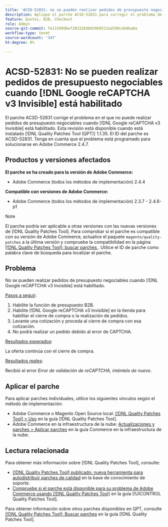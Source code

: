 ```yaml
---
title: 'ACSD-52831: no se pueden realizar pedidos de presupuesto negociables cuando  [!DNL Google reCAPTCHA v3 Invisible] está habilitado'
description: Aplique el parche ACSD-52831 para corregir el problema de Adobe Commerce en el que no puede realizar pedidos de presupuesto negociables cuando  [!DNL Google reCAPTCHA v3 Invisible]  está habilitado.
feature: Quotes, B2B, Checkout
role: Admin
source-git-commit: fe11599dbef283326db029b0312ad290cde0ba0a
workflow-type: tm+mt
source-wordcount: '347'
ht-degree: 0%

---
```


# ACSD-52831: No se pueden realizar pedidos de presupuesto negociables cuando [!DNL Google reCAPTCHA v3 Invisible] está habilitado

El parche ACSD-52831 corrige el problema en el que no puede realizar pedidos de presupuesto negociables cuando [!DNL Google reCAPTCHA v3 Invisible] está habilitado. Esta revisión está disponible cuando está instalado [!DNL Quality Patches Tool (QPT)] 1.1.35. El ID del parche es ACSD-52831. Tenga en cuenta que el problema está programado para solucionarse en Adobe Commerce 2.4.7.

## Productos y versiones afectados

**El parche se ha creado para la versión de Adobe Commerce:**

* Adobe Commerce (todos los métodos de implementación) 2.4.4

**Compatible con versiones de Adobe Commerce:**

* Adobe Commerce (todos los métodos de implementación) 2.3.7 - 2.4.6-p1

>[!NOTE]
>
>El parche podría ser aplicable a otras versiones con las nuevas versiones de [!DNL Quality Patches Tool]. Para comprobar si el parche es compatible con su versión de Adobe Commerce, actualice el paquete `magento/quality-patches` a la última versión y compruebe la compatibilidad en la página [[!DNL Quality Patches Tool]: buscar parches ](https://experienceleague.adobe.com/tools/commerce-quality-patches/index.html). Utilice el ID de parche como palabra clave de búsqueda para localizar el parche.

## Problema

No se pueden realizar pedidos de presupuesto negociables cuando [!DNL Google reCAPTCHA v3 Invisible] está habilitado.

<u>Pasos a seguir</u>:

1. Habilite la función de presupuesto B2B.
1. Habilite [!DNL Google reCAPTCHA v3 Invisible] en la tienda para habilitar el cierre de compra o la realización de pedidos.
1. Levante una cotización y proceda al cierre de compra con esa cotización.
1. No podrá realizar un pedido debido al error de CAPTCHA.

<u>Resultados esperados</u>:

La oferta continúa con el cierre de compra.

<u>Resultados reales</u>:

Recibió el error *Error de validación de reCAPTCHA, inténtelo de nuevo*.

## Aplicar el parche

Para aplicar parches individuales, utilice los siguientes vínculos según el método de implementación:

* Adobe Commerce o Magento Open Source local: [[!DNL Quality Patches Tool] > Uso](/help/tools/quality-patches-tool/usage.md) en la guía [!DNL Quality Patches Tool].
* Adobe Commerce en la infraestructura de la nube: [Actualizaciones y parches > Aplicar parches](https://experienceleague.adobe.com/docs/commerce-cloud-service/user-guide/develop/upgrade/apply-patches.html) en la guía Commerce en la infraestructura de la nube.

## Lectura relacionada

Para obtener más información sobre [!DNL Quality Patches Tool], consulte:

* [[!DNL Quality Patches Tool] publicado: nueva herramienta para autodistribuir parches de calidad](https://experienceleague.adobe.com/en/docs/commerce-knowledge-base/kb/announcements/commerce-announcements/magento-quality-patches-released-new-tool-to-self-serve-quality-patches) en la base de conocimiento de soporte.
* [Compruebe si el parche está disponible para su problema de Adobe Commerce usando [!DNL Quality Patches Tool]](/help/tools/quality-patches-tool/patches-available-in-qpt/check-patch-for-magento-issue-with-magento-quality-patches.md) en la guía [!UICONTROL Quality Patches Tool].


Para obtener información sobre otros parches disponibles en QPT, consulte [[!DNL Quality Patches Tool]: Buscar parches](https://experienceleague.adobe.com/tools/commerce-quality-patches/index.html) en la guía [!DNL Quality Patches Tool].
